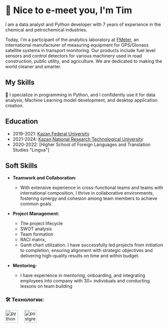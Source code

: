 # 👋 Nice to e-meet you, I'm Tim

I am a data analyst and Python developer with 7 years of experience in the chemical and petrochemical industries. 

Today, I'm a participant of the analytics laboratory at [FMeter](https://www.fmeter.ru/en/), an international manufacturer of measuring equipment for GPS/Glonass satellite systems in transport monitoring. Our products include fuel level sensors and control detectors for various machinery used in road construction, public utility, and agriculture. We are dedicated to making the world cleaner and smarter.


## My Skills

🚀 I specialize in programming in Python, and I confidently use it for data analysis, Machine Learning model development, and desktop application creation.

## Education

- 2019-2021: [Kazan Federal University](https://eng.kpfu.ru/)
- 2021-2024: [Kazan National Research Technological University]([https://eng.kpfu.ru/](https://www.kstu.ru/knrtu/index_en.jsp))
- 2020-2022: [Higher School of Foreign Languages and Translation Studies "Lingva"]

## Soft Skills
- **Teamwork and Collaboration:**
  - With extensive experience in cross-functional teams and teams with international composition, I thrive in collaborative environments, fostering synergy and cohesion among team members to achieve common goals.

- **Project Management:**
  - The project lifecycle
  - SWOT analysis
  - Team formation
  - RACI matrix, 
  - Gantt chart utilization.
 I have successfully led projects from initiation to completion, ensuring alignment with strategic objectives and delivering high-quality results on time and within budget.

- **Mentoring:**
  - I have experience in mentoring, onboarding, and integrating employees into company with 30+ individuals and conducting lessons on team building
 
<h3 align="left">🛠 Технологии:</h3>
  <img src="https://skillicons.dev/icons?i=py" height="40" alt="python logo"  />
  <img width="12" />
  <img src="https://skillicons.dev/icons?i=postgres" height="40" alt="postgresql logo"  />
